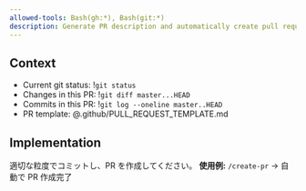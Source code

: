 ```yaml
---
allowed-tools: Bash(gh:*), Bash(git:*)
description: Generate PR description and automatically create pull request on GitHub
---
```


## Context

- Current git status: !`git status`
- Changes in this PR: !`git diff master...HEAD`
- Commits in this PR: !`git log --oneline master..HEAD`
- PR template: @.github/PULL_REQUEST_TEMPLATE.md


## Implementation

適切な粒度でコミットし、PR を作成してください。
**使用例:** `/create-pr` → 自動で PR 作成完了
